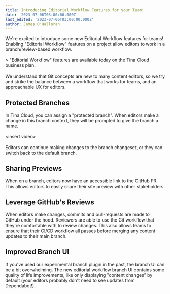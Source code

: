```yaml
---
title: Introducing Editorial Workflow Features for your Team!
date: '2023-07-06T03:00:00.000Z'
last_edited: '2023-07-06T03:00:00.000Z'
author: James O'Halloran
---
```


We're excited to introduce some new Editorial Workflow features for teams! Enabling "Editorial Workflow" features on a project allow editors to work in a branch/review-based workflow. \
\
\> "Editorial Workflow" features are available today on the Tina Cloud business plan.\
\
We understand that Git concepts are new to many content editors, so we try and strike the balance between a workflow that works for teams, and an approachable UX for editors.

## Protected Branches

In Tina Cloud, you can assign a "protected branch". When editors make a change in this branch context, they will be prompted to give the branch a name.\
\
\<insert video>\
\
 Editors can continue making changes to the branch changeset, or they can switch back to the default branch. 

## Sharing Previews

When on a branch, editors now have an accessible link to the GitHub PR. This allows editors to easily share their site preview with other stakeholders.

## Leverage GitHub's Reviews

When editors make changes, commits and pull-requests are made to GitHub under the hood. Reviewers are able to use the Git workflow that they're comfortable with to review changes. This also allows teams to ensure that their CI/CD workflow all passes before merging any content updates to their main branch. 

## Improved Branch UI

If you've used our experimental branch plugin in the past, the branch UI can be a bit overwhelming. The new editorial workflow branch UI contains some quality of life improvements, like only displaying "content changes" by default (your editors probably don't need to see updates from Dependabot!). 
